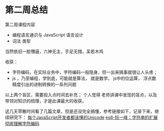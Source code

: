 # 第二周总结

第二周课程内容
- 编程语言通识与 JavaScript 语言设计
- 词法 类型

当然依旧一脸懵逼，六神无主，手足无措，呆若木鸡

收获：
- 字符编码，在实际业务中，字符编码一般隐身，但一出来搞事就很让人头疼；
- js ，乃至编程，学到底，可能就是算法， 就是数学， js中的位运算， 浮点数精度引出的进制转换的一系列问题

以上两个盲区，需要投入点时间去补充；
个人觉得 老师讲课中发现的盲点，以及带领对知识的梳理，才是此课最大的收获。


这几天零散时间看了几篇文章，但是还没完全搞懂，参考链接如下，记录下来，继续研究下：
[每个JavaScript开发者都该懂的Unicode](https://developer.mozilla.org/zh-CN/docs/Web/Guide/Localizations_and_character_encodings)
[es6-阮一峰：字符串的扩展](https://es6.ruanyifeng.com/#docs/string)
[彻底理解字符编码](https://www.cnblogs.com/leesf456/p/5317574.html)
